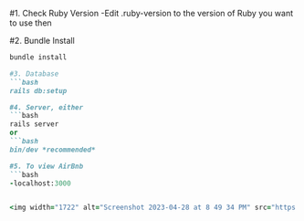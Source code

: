 #1. Check Ruby Version
-Edit .ruby-version to the version of Ruby you want to use then 

#2. Bundle Install
```ruby
bundle install

#3. Database
```bash
rails db:setup 

#4. Server, either
```bash
rails server 
or 
```bash
bin/dev *recommended*

#5. To view AirBnb
```bash
-localhost:3000


<img width="1722" alt="Screenshot 2023-04-28 at 8 49 34 PM" src="https://user-images.githubusercontent.com/117698398/235278210-c54addb7-a620-40e7-9d5c-996628ba908e.png">
